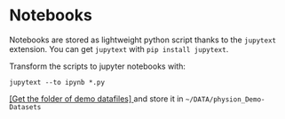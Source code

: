 # Notebooks

Notebooks are stored as lightweight python script thanks to the `jupytext` extension. You can get `jupytext` with `pip install jupytext`.

Transform the scripts to jupyter notebooks with:
```
jupytext --to ipynb *.py
```

[ [Get the folder of demo datafiles] ](https://drive.google.com/drive/folders/1vWzhtpDkqN7JgHN07r5WvIWPdUy0aZWT?usp=sharing) and store it in `~/DATA/physion_Demo-Datasets`
